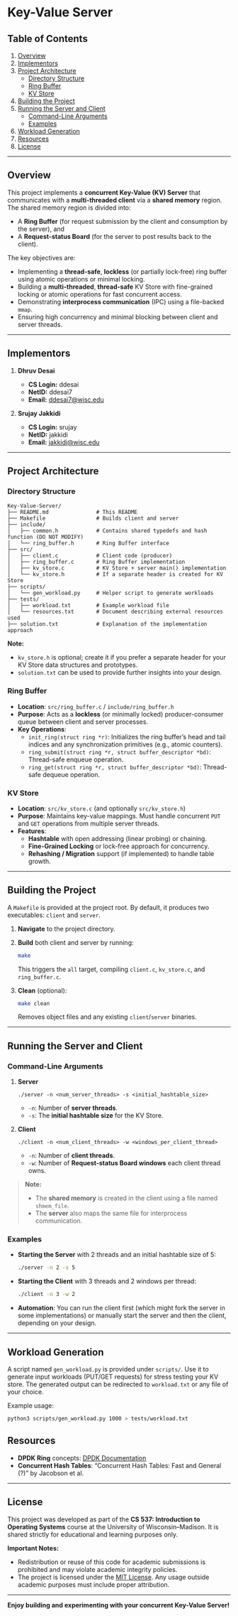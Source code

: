 
# Key-Value Server

## Table of Contents
1. [Overview](#overview)
2. [Implementors](#implementors)
3. [Project Architecture](#project-architecture)
   - [Directory Structure](#directory-structure)
   - [Ring Buffer](#ring-buffer)
   - [KV Store](#kv-store)
4. [Building the Project](#building-the-project)
5. [Running the Server and Client](#running-the-server-and-client)
   - [Command-Line Arguments](#command-line-arguments)
   - [Examples](#examples)
6. [Workload Generation](#workload-generation)
7. [Resources](#resources)
8. [License](#license)

----------

## Overview

This project implements a **concurrent Key-Value (KV) Server** that communicates with a **multi-threaded client** via a **shared memory** region. The shared memory region is divided into:

-   A **Ring Buffer** (for request submission by the client and consumption by the server), and
-   A **Request-status Board** (for the server to post results back to the client).

The key objectives are:

-   Implementing a **thread-safe**, **lockless** (or partially lock-free) ring buffer using atomic operations or minimal locking.
-   Building a **multi-threaded**, **thread-safe** KV Store with fine-grained locking or atomic operations for fast concurrent access.
-   Demonstrating **interprocess communication** (IPC) using a file-backed `mmap`.
-   Ensuring high concurrency and minimal blocking between client and server threads.

----------

## Implementors

1.  **Dhruv Desai**
    
    -   **CS Login:** ddesai
    -   **NetID:** ddesai7
    -   **Email:** [ddesai7@wisc.edu](mailto:ddesai7@wisc.edu)
2.  **Srujay Jakkidi**
    
    -   **CS Login:** srujay
    -   **NetID:** jakkidi
    -   **Email:** [jakkidi@wisc.edu](mailto:jakkidi@wisc.edu)

----------

## Project Architecture

### Directory Structure
```
Key-Value-Server/
├── README.md               # This README
├── Makefile                # Builds client and server
├── include/
│   ├── common.h            # Contains shared typedefs and hash function (DO NOT MODIFY)
│   └── ring_buffer.h       # Ring Buffer interface
├── src/
│   ├── client.c            # Client code (producer)
│   ├── ring_buffer.c       # Ring Buffer implementation
│   ├── kv_store.c          # KV Store + server main() implementation
│   └── kv_store.h          # If a separate header is created for KV Store
├── scripts/
│   └── gen_workload.py     # Helper script to generate workloads
├── tests/
│   ├── workload.txt        # Example workload file
│   └── resources.txt       # Document describing external resources used
├── solution.txt            # Explanation of the implementation approach

```

**Note:**

-   `kv_store.h` is optional; create it if you prefer a separate header for your KV Store data structures and prototypes.
-   `solution.txt` can be used to provide further insights into your design.

### Ring Buffer

-   **Location**: `src/ring_buffer.c` / `include/ring_buffer.h`
-   **Purpose**: Acts as a **lockless** (or minimally locked) producer-consumer queue between client and server processes.
-   **Key Operations**:
    -   `init_ring(struct ring *r)`: Initializes the ring buffer’s head and tail indices and any synchronization primitives (e.g., atomic counters).
    -   `ring_submit(struct ring *r, struct buffer_descriptor *bd)`: Thread-safe enqueue operation.
    -   `ring_get(struct ring *r, struct buffer_descriptor *bd)`: Thread-safe dequeue operation.

### KV Store

-   **Location**: `src/kv_store.c` (and optionally `src/kv_store.h`)
-   **Purpose**: Maintains key-value mappings. Must handle concurrent `PUT` and `GET` operations from multiple server threads.
-   **Features**:
    -   **Hashtable** with open addressing (linear probing) or chaining.
    -   **Fine-Grained Locking** or lock-free approach for concurrency.
    -   **Rehashing / Migration** support (if implemented) to handle table growth.

----------

## Building the Project

A `Makefile` is provided at the project root. By default, it produces two executables: `client` and `server`.

1.  **Navigate** to the project directory.
    
2.  **Build** both client and server by running:
    
    ```bash
    make
    
    ```
    
    This triggers the `all` target, compiling `client.c`, `kv_store.c`, and `ring_buffer.c`.
    
3.  **Clean** (optional):
    
    ```bash
    make clean
    
    ```
    
    Removes object files and any existing `client`/`server` binaries.
    

----------

## Running the Server and Client

### Command-Line Arguments

1.  **Server**
    
    ```
    ./server -n <num_server_threads> -s <initial_hashtable_size>
    
    ```
    
    -   `-n`: Number of **server threads**.
    -   `-s`: The **initial hashtable size** for the KV Store.
2.  **Client**
    
    ```
    ./client -n <num_client_threads> -w <windows_per_client_thread>
    
    ```
    
    -   `-n`: Number of **client threads**.
    -   `-w`: Number of **Request-status Board windows** each client thread owns.

> **Note:**
> -   The **shared memory** is created in the client using a file named `shmem_file`.
> -   The **server** also maps the same file for interprocess communication.

### Examples

-   **Starting the Server** with 2 threads and an initial hashtable size of 5:
    
    ```bash
    ./server -n 2 -s 5
    
    ```
    
-   **Starting the Client** with 3 threads and 2 windows per thread:
    
    ```bash
    ./client -n 3 -w 2
    
    ```
    
-   **Automation**: You can run the client first (which might fork the server in some implementations) or manually start the server and then the client, depending on your design.

----------

## Workload Generation

A script named `gen_workload.py` is provided under `scripts/`. Use it to generate input workloads (PUT/GET requests) for stress testing your KV store. The generated output can be redirected to `workload.txt` or any file of your choice.

Example usage:

```bash
python3 scripts/gen_workload.py 1000 > tests/workload.txt

```


## Resources

-   **DPDK Ring** concepts: [DPDK Documentation](https://doc.dpdk.org/)
-   **Concurrent Hash Tables**: “Concurrent Hash Tables: Fast and General (?)” by Jacobson et al.

----------

## License

This project was developed as part of the **CS 537: Introduction to Operating Systems** course at the University of Wisconsin–Madison. It is shared strictly for educational and learning purposes only.

**Important Notes:**
- Redistribution or reuse of this code for academic submissions is prohibited and may violate academic integrity policies.
- The project is licensed under the [MIT License](https://opensource.org/licenses/MIT). Any usage outside academic purposes must include proper attribution.


----------

**Enjoy building and experimenting with your concurrent Key-Value Server!**


